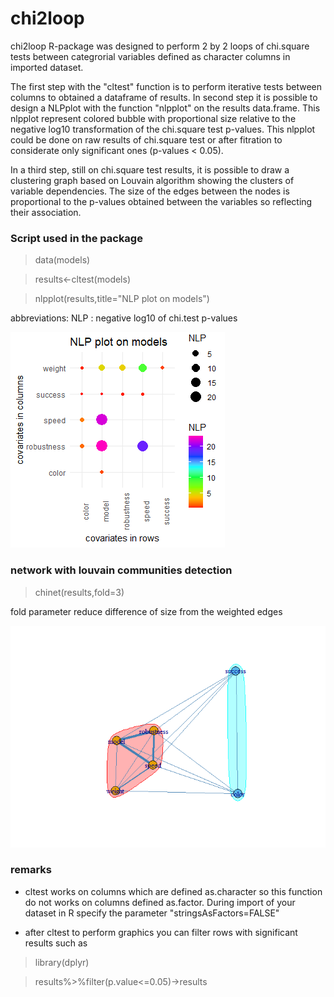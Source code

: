# chi2loop

chi2loop R-package was designed to perform 2 by 2 loops of chi.square tests between categrorial variables defined as character columns in imported dataset. 

The first step with the "cltest" function is to perform iterative tests between columns to obtained a dataframe of results.
In second step it is possible to design a NLPplot with the function "nlpplot" on the results data.frame. This nlpplot represent colored bubble with proportional size relative to the negative log10 transformation of the chi.square test p-values. This nlpplot could be done on raw results of chi.square test or after fitration to considerate only significant ones (p-values < 0.05).

In a third step, still on chi.square test results, it is possible to draw a clustering graph based on Louvain algorithm showing the clusters of variable dependencies. The size of the edges between the nodes is proportional to the p-values obtained between the variables so reflecting their association.

### Script used in the package

> data(models)

> results<-cltest(models)

> nlpplot(results,title="NLP plot on models")

abbreviations: NLP : negative log10 of chi.test p-values

![nlpplot](https://github.com/cdesterke/chi2loop/blob/main/nlpplot.png)

### network with louvain communities detection
> chinet(results,fold=3)

fold parameter reduce difference of size from the weighted edges

![chinet2](https://github.com/cdesterke/chi2loop/blob/main/chinet2.png)

### remarks

- cltest works on columns which are defined as.character so this function do not works on columns defined as.factor. During import of your dataset in R specify the parameter "stringsAsFactors=FALSE" 

- after cltest to perform graphics you can filter rows with significant results such as

> library(dplyr)

> results%>%filter(p.value<=0.05)->results

